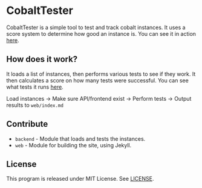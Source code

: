 # CobaltTester
CobaltTester is a simple tool to test and track cobalt instances. It uses a score system to determine how good an instance is. You can see it in action [here](https://instances.hyper.lol).

## How does it work?
It loads a list of instances, then performs various tests to see if they work. It then calculates a score on how many tests were successful.
You can see what tests it runs [here](https://github.com/hyperdefined/CobaltTester/blob/master/backend/test_urls).

Load instances -> Make sure API/frontend exist -> Perform tests -> Output results to `web/index.md`

## Contribute
* `backend` - Module that loads and tests the instances.
* `web` - Module for building the site, using Jekyll.
 
## License
This program is released under MIT License. See [LICENSE](https://github.com/hyperdefined/CobaltTester/blob/master/LICENSE).